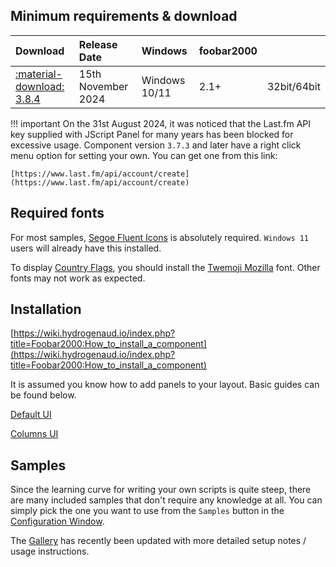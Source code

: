 ## Minimum requirements & download
|Download|Release Date|Windows|foobar2000||
|:---|:---|:----|:---|:---|
|[:material-download: 3.8.4](https://github.com/jscript-panel/release/releases/latest)|15th November 2024|Windows 10/11|2.1+|32bit/64bit

!!! important
	On the 31st August 2024, it was noticed that the Last.fm API key supplied with JScript Panel for many years
	has been blocked for excessive usage. Component version `3.7.3` and later have a right click menu option
	for setting your own. You can get one from this link:

	[https://www.last.fm/api/account/create](https://www.last.fm/api/account/create)

## Required fonts
For most samples, [Segoe Fluent Icons](https://download.microsoft.com/download/8/f/c/8fc7cbc3-177e-4a22-af48-2a85e1c5bffb/Segoe-Fluent-Icons.zip) is absolutely required. `Windows 11` users will already have this installed.

To display [Country Flags](./guides/country-flags.md), you should install the [Twemoji Mozilla](https://github.com/mozilla/twemoji-colr/releases/latest) font. Other fonts may not work as expected.

## Installation
[https://wiki.hydrogenaud.io/index.php?title=Foobar2000:How_to_install_a_component](https://wiki.hydrogenaud.io/index.php?title=Foobar2000:How_to_install_a_component)

It is assumed you know how to add panels to your layout. Basic guides
can be found below.

[Default UI](http://wiki.hydrogenaud.io/index.php?title=Foobar2000:Layout_Editing_Mode)

[Columns UI](https://wiki.yuo.be/columns_ui:config:layout)

## Samples
Since the learning curve for writing your own scripts is quite steep, there
are many included samples that don't require any knowledge at all. You
can simply pick the one you want to use from the `Samples` button in
the [Configuration Window](configuration-window.md).

The [Gallery](../gallery/index.md) has recently been updated with more detailed
setup notes / usage instructions.
